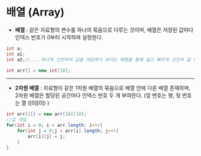 # 배열 (Array)

* __배열__ : 같은 자료형의 변수를 하나의 묶음으로 다루는 것이며, 배열은 저장된 값마다 인덱스 번호가 0부터 시작하여 설정한다. 

```java
int a;
int a1;
int a2;//....하나씩 선언하여 값을 대입하기 보다는 배열을 통해 쉽고 빠르게 선언과 값 대입을 한다.

int arr[] = new int[10];
```

---



* __2차원 배열__ : 자료형이 같은 1차원 배열의 묶음으로 배열 안에 다른 배열 존재하며, 2차원 배열은 할당된 공간마다 인덱스 번호 두 개 부여한다. (앞 번호는 행, 뒷 번호는 열 ([0][0]) )

```java
int arr[][] = new arr[10][10];
//값 대입
for(int i = 0; i < arr.length; i++){
    for(int j = 0;j < arr[i].length; j++){
        arr[i][j] = j;
    }
}
```

